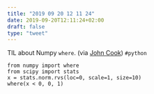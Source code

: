 ```yaml
---
title: "2019 09 20 12 11 24"
date: 2019-09-20T12:11:24+02:00
draft: false
type: "tweet"
---
```

TIL about Numpy `where`. (via [John Cook](https://www.johndcook.com/blog/2019/09/18/kstest-shapiro/)) `#python`

    from numpy import where
    from scipy import stats
    x = stats.norm.rvs(loc=0, scale=1, size=10)
    where(x < 0, 0, 1)
